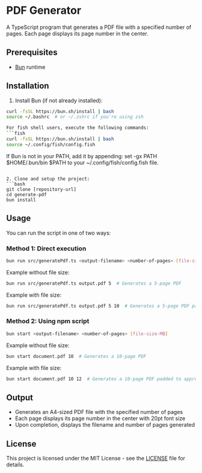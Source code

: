 # PDF Generator

A TypeScript program that generates a PDF file with a specified number of pages. Each page displays its page number in the center.

## Prerequisites

- [Bun](https://bun.sh) runtime

## Installation

1. Install Bun (if not already installed):
```bash
curl -fsSL https://bun.sh/install | bash
source ~/.bashrc  # or ~/.zshrc if you're using zsh

For fish shell users, execute the following commands:
```fish
curl -fsSL https://bun.sh/install | bash
source ~/.config/fish/config.fish
```
If Bun is not in your PATH, add it by appending:
    set -gx PATH $HOME/.bun/bin $PATH
to your ~/.config/fish/config.fish file.
```

2. Clone and setup the project:
```bash
git clone [repository-url]
cd generate-pdf
bun install
```

## Usage

You can run the script in one of two ways:

### Method 1: Direct execution

```bash
bun run src/generatePdf.ts <output-filename> <number-of-pages> [file-size-MB]
```

Example without file size:
```bash
bun run src/generatePdf.ts output.pdf 5  # Generates a 5-page PDF
```
Example with file size:
```bash
bun run src/generatePdf.ts output.pdf 5 10  # Generates a 5-page PDF padded to approx. 10 MB
```

### Method 2: Using npm script

```bash
bun start <output-filename> <number-of-pages> [file-size-MB]
```

Example without file size:
```bash
bun start document.pdf 10  # Generates a 10-page PDF
```
Example with file size:
```bash
bun start document.pdf 10 12  # Generates a 10-page PDF padded to approx. 12 MB
```

## Output

- Generates an A4-sized PDF file with the specified number of pages
- Each page displays its page number in the center with 20pt font size
- Upon completion, displays the filename and number of pages generated

## License

This project is licensed under the MIT License - see the [LICENSE](LICENSE) file for details. 